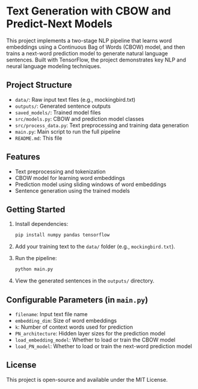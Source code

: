 # Text Generation with CBOW and Predict-Next Models

This project implements a two-stage NLP pipeline that learns word embeddings using a Continuous Bag of Words (CBOW) model, and then trains a next-word prediction model to generate natural language sentences. Built with TensorFlow, the project demonstrates key NLP and neural language modeling techniques.

## Project Structure

- `data/`: Raw input text files (e.g., mockingbird.txt)
- `outputs/`: Generated sentence outputs
- `saved_models/`: Trained model files
- `src/models.py`: CBOW and prediction model classes
- `src/process_data.py`: Text preprocessing and training data generation
- `main.py`: Main script to run the full pipeline
- `README.md`: This file

## Features

- Text preprocessing and tokenization
- CBOW model for learning word embeddings
- Prediction model using sliding windows of word embeddings
- Sentence generation using the trained models

## Getting Started

1. Install dependencies:

    ```bash
    pip install numpy pandas tensorflow
    ```

2. Add your training text to the `data/` folder (e.g., `mockingbird.txt`).

3. Run the pipeline:

    ```bash
    python main.py
    ```

4. View the generated sentences in the `outputs/` directory.

## Configurable Parameters (in `main.py`)

- `filename`: Input text file name
- `embedding_dim`: Size of word embeddings
- `k`: Number of context words used for prediction
- `PN_architecture`: Hidden layer sizes for the prediction model
- `load_embedding_model`: Whether to load or train the CBOW model
- `load_PN_model`: Whether to load or train the next-word prediction model

## License

This project is open-source and available under the MIT License.
